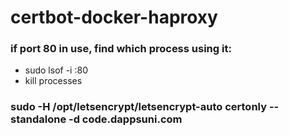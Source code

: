 # certbot-docker-haproxy
### if port 80 in use, find which process using it:
* sudo lsof -i :80
* kill processes
### sudo -H /opt/letsencrypt/letsencrypt-auto certonly --standalone -d code.dappsuni.com
